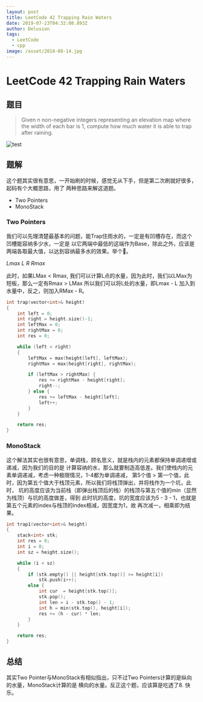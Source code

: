 ```yaml
---
layout: post
title: LeetCode 42 Trapping Rain Waters
date: 2019-07-23T04:32:08.893Z
author: Delusion
tags:
  - LeetCode
  - cpp
image: /asset/2018-08-14.jpg
---
```


# LeetCode 42 Trapping Rain Waters

## 题目


> Given n non-negative integers representing an elevation map where the width of each bar is 1,
> compute how much water it is able to trap after raining.

![test](https://assets.leetcode.com/uploads/2018/10/22/rainwatertrap.png)

## 题解

这个题其实很有意思，一开始刷的时候，感觉无从下手，但是第二次刷就好很多，起码有个大概思路，用了
两种思路来解这道题。

- Two Pointers
- MonoStack

### Two Pointers

我们可以先理清楚最基本的问题，能Trap住雨水的，一定是有凹槽存在，而这个凹槽能容纳多少水，一定是
以它两端中最低的这端作为Base，除此之外，应该是两端各取最大值，以达到容纳最多水的效果。举个🌰。

*Lmax L R Rmax*

此时，如果LMax < Rmax,  我们可以计算L点的水量，因为此时，我们以LMax为短板，那么一定有Rmax > LMax
所以我们可以将L处的水量，即Lmax - L 加入到水量中，反之，则加入RMax - R。

```cpp
int trap(vector<int>& height)
{
    int left = 0;
    int right = height.size()-1;
    int leftMax = 0;
    int rightMax = 0;
    int res = 0;

    while (left < right)
    {
        leftMax = max(height[left], leftMax);
        rightMax = max(height[right], rightMax);

        if (leftMax > rightMax) {
            res += rightMax - height[right];
            right--;
        } else {
            res += leftMax - height[left];
            left++;
        }
    }

    return res;
}
```
### MonoStack

这个解法其实也很有意思，单调栈，顾名思义，就是栈内的元素都保持单调递增或递减，因为我们的目的是
计算容纳的水，那么就要制造高低差。我们使栈内的元素单调递减，考虑一种极限情况，1-4都为单调递减，
第5个值 > 第一个值，此时，因为第五个值大于栈顶元素，所以我们将栈顶弹出，并将栈作为一个坑，此时，
坑的高度应该为当前栈（即弹出栈顶后的栈）的栈顶与第五个值的min（显然为栈顶）与坑的高度做差，得到
此时坑的高度，坑的宽度应该为5 - 3 - 1，也就是第五个元素的index与栈顶的index相减，因宽度为1，故
再次减一，相乘即为结果。

```cpp
int trap1(vector<int>& height)
{
    stack<int> stk;
    int res = 0;
    int i = 0;
    int sz = height.size();

    while (i < sz)
    {
        if (stk.empty() || height[stk.top()] >= height[i])
            stk.push(i++);
        else {
            int cur  = height[stk.top()];
            stk.pop();
            int len = i - stk.top() - 1;
            int h = min(stk.top(), height[i]);
            res += (h - cur) * len;
        }
    }

    return res;
}
```

## 总结 
其实Two Pointer与MonoStack有相似指出，只不过Two Pointers计算的是纵向的水量，MonoStack计算的是
横向的水量。反正这个题，应该算是吃透了8. 快乐。
